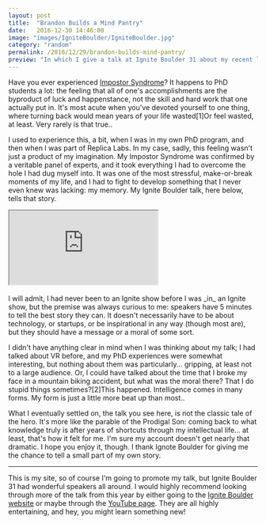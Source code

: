 ```yaml
---
layout: post
title:  "Brandon Builds a Mind Pantry"
date:   2016-12-30 14:46:00
image: "images/IgniteBoulder/IgniteBoulder.jpg"
category: "random"
permalink: /2016/12/29/brandon-builds-mind-pantry/
preview: "In which I give a talk at Ignite Boulder 31 about my recent life crisis... that I had only myself to blame for."
---
```


Have you ever experienced [Impostor Syndrome](https://en.wikipedia.org/wiki/Impostor_syndrome)? It happens to PhD students a lot: the feeling that all of one's accomplishments are the byproduct of luck and happenstance, not the skill and hard work that one actually put in. It's most acute when you've devoted yourself to one thing, where turning back would mean years of your life wasted<span class="ref"><span class="refnum">[1]</span><span class="refbody">Or feel wasted, at least. Very rarely is that true.</span></span>. 

I used to experience this, a bit, when I was in my own PhD program, and then when I was part of Replica Labs. In my case, sadly, this feeling wasn't just a product of my imagination. My Impostor Syndrome was confirmed by a veritable panel of experts, and it took everything I had to overcome the hole I had dug myself into. It was one of the most stressful, make-or-break moments of my life, and I had to fight to develop something that I never even knew was lacking: my memory. My Ignite Boulder talk, here below, tells that story.

<div class="embed-responsive embed-responsive-16by9" >
<iframe class="embed-responsive-item"  src="https://www.youtube.com/embed/a2S6nqfKWQQ"></iframe>
</div>

<br>
I will admit, I had never been to an Ignite show before I was _in_ an Ignite show, but the premise was always curious to me: speakers have 5 minutes to tell the best story they can. It doesn't necessarily have to be about technology, or startups, or be inspirational in any way (though most are), but they should have a message or a moral of some sort.

I didn't have anything clear in mind when I was thinking about my talk; I had talked about VR before, and my PhD experiences were somewhat interesting, but nothing about them was particularly... gripping, at least not to a large audience. Or, I could have talked about the time that I broke my face in a mountain biking accident, but what was the moral there? That I do stupid things sometimes?<span class="ref"><span class="refnum">[2]</span><span class="refbody">This happened. Intelligence comes in many forms. My form is just a little more beat up than most.</span></span>.

What I eventually settled on, the talk you see here, is not the classic tale of the hero. It's more like the parable of the Prodigal Son: coming back to what knowledge truly is after years of shortcuts through my intellectual life... at least, that's how it felt for me. I'm sure my account doesn't get nearly that dramatic. I hope you enjoy it, though. I thank Ignote Boulder for giving me the chance to tell a small part of my own story.

- - - - - 

This is my site, so of course I'm going to promote my talk, but Ignite Boulder 31 had wonderful speakers all around. I would highly recommend looking through more of the talk from this year by either going to the [Ignite Boulder website](http://igniteboulder.com/) or maybe through the [YouTube page](https://www.youtube.com/channel/UCb3r8w2uN6byUYz19xMzyrw). They are all highly entertaining, and hey, you might learn something new!
